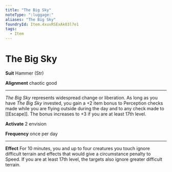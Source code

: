 ```yaml
---
title: "The Big Sky"
noteType: ":luggage:"
aliases: "The Big Sky"
foundryId: Item.4xuvRSExAk03l7e1
tags:
  - Item
---
```


# The Big Sky

**Suit** Hammer (Str)

**Alignment** chaotic good

* * *

_The Big Sky_ represents widespread change or liberation. As long as you have _The Big Sky_ invested, you gain a +2 item bonus to Perception checks made while you are flying outside during the day and to any check made to [[Escape]]. The bonus increases to +3 if you are at least 17th level.

**Activate** 2 envision

**Frequency** once per day

* * *

**Effect** For 10 minutes, you and up to four creatures you touch ignore difficult terrain and effects that would give a circumstance penalty to Speed. If you are at least 17th level, the targets also ignore greater difficult terrain.
